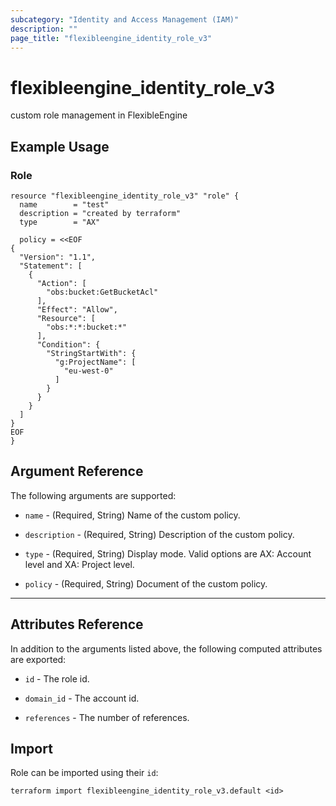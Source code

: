 ```yaml
---
subcategory: "Identity and Access Management (IAM)"
description: ""
page_title: "flexibleengine_identity_role_v3"
---
```


# flexibleengine_identity_role_v3

custom role management in FlexibleEngine

## Example Usage

### Role

```hcl
resource "flexibleengine_identity_role_v3" "role" {
  name        = "test"
  description = "created by terraform"
  type        = "AX"

  policy = <<EOF
{
  "Version": "1.1",
  "Statement": [
    {
      "Action": [
        "obs:bucket:GetBucketAcl"
      ],
      "Effect": "Allow",
      "Resource": [
        "obs:*:*:bucket:*"
      ],
      "Condition": {
        "StringStartWith": {
          "g:ProjectName": [
            "eu-west-0"
          ]
        }
      }
    }
  ]
}
EOF
}
```

## Argument Reference

The following arguments are supported:

* `name` - (Required, String) Name of the custom policy.

* `description` - (Required, String) Description of the custom policy.

* `type` - (Required, String) Display mode. Valid options are AX: Account level and XA: Project level.

* `policy` - (Required, String) Document of the custom policy.

- - -

## Attributes Reference

In addition to the arguments listed above, the following computed attributes are exported:

* `id` - The role id.

* `domain_id` - The account id.

* `references` - The number of references.

## Import

Role can be imported using their `id`:

```shell
terraform import flexibleengine_identity_role_v3.default <id>
```
